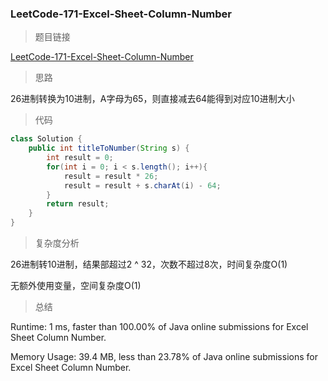 ### LeetCode-171-Excel-Sheet-Column-Number

> 题目链接

[LeetCode-171-Excel-Sheet-Column-Number](https://leetcode.com/problems/excel-sheet-column-number/)

> 思路

26进制转换为10进制，A字母为65，则直接减去64能得到对应10进制大小

> 代码

```java
class Solution {
    public int titleToNumber(String s) {
        int result = 0;
        for(int i = 0; i < s.length(); i++){
            result = result * 26;
            result = result + s.charAt(i) - 64;
        }
        return result;
    }
}
```

> 复杂度分析

26进制转10进制，结果部超过2 ^ 32，次数不超过8次，时间复杂度O(1)

无额外使用变量，空间复杂度O(1)

> 总结

Runtime: 1 ms, faster than 100.00% of Java online submissions for Excel Sheet Column Number.

Memory Usage: 39.4 MB, less than 23.78% of Java online submissions for Excel Sheet Column Number.
